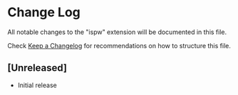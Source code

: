 # Change Log

All notable changes to the "ispw" extension will be documented in this file.

Check [Keep a Changelog](http://keepachangelog.com/) for recommendations on how to structure this file.

## [Unreleased]

- Initial release